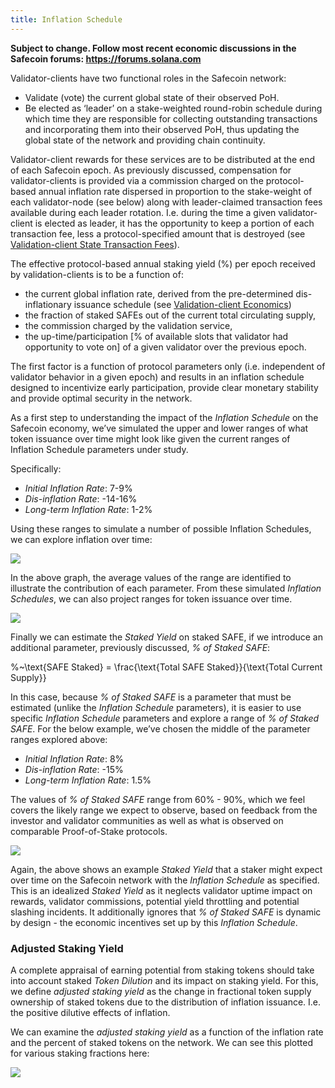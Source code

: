 ```yaml
---
title: Inflation Schedule
---
```


**Subject to change. Follow most recent economic discussions in the Safecoin forums: https://forums.solana.com**

Validator-clients have two functional roles in the Safecoin network:

- Validate \(vote\) the current global state of their observed PoH.
- Be elected as ‘leader’ on a stake-weighted round-robin schedule during which time they are responsible for collecting outstanding transactions and incorporating them into their observed PoH, thus updating the global state of the network and providing chain continuity.

Validator-client rewards for these services are to be distributed at the end of each Safecoin epoch. As previously discussed, compensation for validator-clients is provided via a commission charged on the protocol-based annual inflation rate dispersed in proportion to the stake-weight of each validator-node \(see below\) along with leader-claimed transaction fees available during each leader rotation. I.e. during the time a given validator-client is elected as leader, it has the opportunity to keep a portion of each transaction fee, less a protocol-specified amount that is destroyed \(see [Validation-client State Transaction Fees](ed_vce_state_validation_transaction_fees.md)\).

The effective protocol-based annual staking yield \(%\) per epoch received by validation-clients is to be a function of:

- the current global inflation rate, derived from the pre-determined dis-inflationary issuance schedule \(see [Validation-client Economics](ed_vce_overview.md)\)
- the fraction of staked SAFEs out of the current total circulating supply,
- the commission charged by the validation service,
- the up-time/participation \[% of available slots that validator had opportunity to vote on\] of a given validator over the previous epoch.

The first factor is a function of protocol parameters only \(i.e. independent of validator behavior in a given epoch\) and results in an inflation schedule designed to incentivize early participation, provide clear monetary stability and provide optimal security in the network.

As a first step to understanding the impact of the *Inflation Schedule* on the Safecoin economy, we’ve simulated the upper and lower ranges of what token issuance over time might look like given the current ranges of Inflation Schedule parameters under study.

Specifically:

- *Initial Inflation Rate*: 7-9%
- *Dis-inflation Rate*: -14-16%
- *Long-term Inflation Rate*: 1-2%

Using these ranges to simulate a number of possible Inflation Schedules, we can explore inflation over time:

![](/img/p_inflation_schedule_ranges_w_comments.png)

In the above graph, the average values of the range are identified to illustrate the contribution of each parameter.
From these simulated *Inflation Schedules*, we can also project ranges for token issuance over time.

![](/img/p_total_supply_ranges.png)

Finally we can estimate the *Staked Yield* on staked SAFE, if we introduce an additional parameter, previously discussed, *% of Staked SAFE*:


%~\text{SAFE Staked} = \frac{\text{Total SAFE Staked}}{\text{Total Current Supply}}


In this case, because *% of Staked SAFE* is a parameter that must be estimated (unlike the *Inflation Schedule* parameters), it is easier to use specific *Inflation Schedule* parameters and explore a range of *% of Staked SAFE*. For the below example, we’ve chosen the middle of the parameter ranges explored above:

- *Initial Inflation Rate*: 8%
- *Dis-inflation Rate*: -15%
- *Long-term Inflation Rate*: 1.5%

The values of *% of Staked SAFE* range from 60% - 90%, which we feel covers the likely range we expect to observe, based on feedback from the investor and validator communities as well as what is observed on comparable Proof-of-Stake protocols.

![](/img/p_ex_staked_yields.png)

Again, the above shows an example *Staked Yield* that a staker might expect over time on the Safecoin network with the *Inflation Schedule* as specified. This is an idealized *Staked Yield* as it neglects validator uptime impact on rewards, validator commissions, potential yield throttling  and potential slashing incidents. It additionally ignores that *% of Staked SAFE* is dynamic by design - the economic incentives set up by this *Inflation Schedule*.

### Adjusted Staking Yield

A complete appraisal of earning potential from staking tokens should take into account staked *Token Dilution* and its impact on staking yield. For this, we define *adjusted staking yield* as the change in fractional token supply ownership of staked tokens due to the distribution of inflation issuance. I.e. the positive dilutive effects of inflation.

We can examine the *adjusted staking yield* as a function of the inflation rate and the percent of staked tokens on the network. We can see this plotted for various staking fractions here:

![](/img/p_ex_staked_dilution.png)
